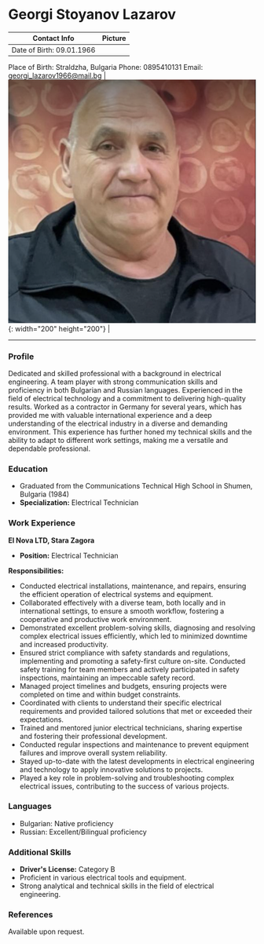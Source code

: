 # Georgi Stoyanov Lazarov

| **Contact Info** | **Picture** |
| ----------------- | ---------- |
| Date of Birth: 09.01.1966
Place of Birth: Straldzha, Bulgaria
Phone: 0895410131
Email: georgi_lazarov1966@mail.bg | ![Georgi's Picture](profile_picture.png){: width="200" height="200"} |

---

### Profile

Dedicated and skilled professional with a background in electrical engineering. A team player with strong communication skills and proficiency in both Bulgarian and Russian languages. Experienced in the field of electrical technology and a commitment to delivering high-quality results. Worked as a contractor in Germany for several years, which has provided me with valuable international experience and a deep understanding of the electrical industry in a diverse and demanding environment. This experience has further honed my technical skills and the ability to adapt to different work settings, making me a versatile and dependable professional.


### Education

- Graduated from the Communications Technical High School in Shumen, Bulgaria (1984)
- **Specialization:** Electrical Technician

### Work Experience

**El Nova LTD, Stara Zagora**
- **Position:** Electrical Technician

**Responsibilities:**
- Conducted electrical installations, maintenance, and repairs, ensuring the efficient operation of electrical systems and equipment.
- Collaborated effectively with a diverse team, both locally and in international settings, to ensure a smooth workflow, fostering a cooperative and productive work environment.
- Demonstrated excellent problem-solving skills, diagnosing and resolving complex electrical issues efficiently, which led to minimized downtime and increased productivity.
- Ensured strict compliance with safety standards and regulations, implementing and promoting a safety-first culture on-site. Conducted safety training for team members and actively participated in safety inspections, maintaining an impeccable safety record.
- Managed project timelines and budgets, ensuring projects were completed on time and within budget constraints.
- Coordinated with clients to understand their specific electrical requirements and provided tailored solutions that met or exceeded their expectations.
- Trained and mentored junior electrical technicians, sharing expertise and fostering their professional development.
- Conducted regular inspections and maintenance to prevent equipment failures and improve overall system reliability.
- Stayed up-to-date with the latest developments in electrical engineering and technology to apply innovative solutions to projects.
- Played a key role in problem-solving and troubleshooting complex electrical issues, contributing to the success of various projects.

### Languages

- Bulgarian: Native proficiency
- Russian: Excellent/Bilingual proficiency

### Additional Skills

- **Driver's License:** Category B
- Proficient in various electrical tools and equipment.
- Strong analytical and technical skills in the field of electrical engineering.

### References

Available upon request.
